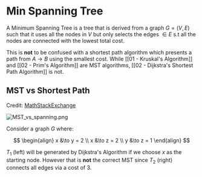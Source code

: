 # Min Spanning Tree

A Minimum Spanning Tree is a tree that is derived from a graph $G=(V, E)$ such that it uses all the nodes in $V$ but only selects the edges $\in E$ s.t all the nodes are connected with the lowest total cost. 

This is **not** to be confused with a shortest path algorithm which presents a path from $A\to B$ using the smallest cost. While [[01 - Kruskal's Algorithm]] and [[02 - Prim's Algorithm]] are MST algorithms, [[02 - Dijkstra's Shortest Path Algorithm]] is not. 

## MST vs Shortest Path

Credit: [MathStackExchange]()

![MST_vs_spanning.png](../../../img/MST_vs_spanning.png)

Consider a graph $G$ where:

$$
\begin{align}
x &\to y = 2 \\
x &\to z = 2 \\
y &\to z = 1
\end{align}
$$

$T_1$ (left) will be generated by Dijkstra's Algorithm if we choose $x$ as the starting node. However that is **not** the correct MST since $T_2$ (right) connects all edges via a cost of 3. 